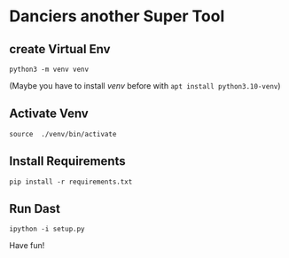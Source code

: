 # Danciers another Super Tool

## create Virtual Env

`python3 -m venv venv`

(Maybe you have to install _venv_ before with `apt install python3.10-venv`)

## Activate Venv

`source  ./venv/bin/activate`

## Install Requirements

`pip install -r requirements.txt`

## Run Dast

`ipython -i setup.py`

Have fun!
